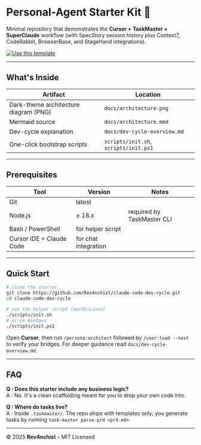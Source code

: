 # Personal-Agent Starter Kit 🏁

Minimal repository that demonstrates the **Cursor + TaskMaster + SuperClaude** workflow (with SpecStory session history plus Context7, CodeRabbit, BrowserBase, and StageHand integrations).

[![Use this template](https://img.shields.io/badge/GitHub-Use%20this%20template-success?style=for-the-badge)](https://github.com/Rev4nchist/claude-code-dev-cycle/generate)

---

## What's Inside

| Artifact | Location |
|----------|----------|
| Dark-theme architecture diagram (PNG) | `docs/architecture.png` |
| Mermaid source | `docs/architecture.mmd` |
| Dev-cycle explanation | `docs/dev-cycle-overview.md` |
| One-click bootstrap scripts | `scripts/init.sh`, `scripts/init.ps1` |

---

## Prerequisites

| Tool | Version | Notes |
|------|---------|-------|
| Git | latest | |
| Node.js | ≥ 18.x | required by TaskMaster CLI |
| Bash / PowerShell | for helper script |
| Cursor IDE + Claude Code | for chat integration |

---

## Quick Start

```bash
# clone the starter
git clone https://github.com/Rev4nchist/claude-code-dev-cycle.git
cd claude-code-dev-cycle

# run the helper script (macOS/Linux)
./scripts/init.sh
# or on Windows
./scripts/init.ps1
```

Open **Cursor**, then run `/persona:architect` followed by `/user:load --next` to verify your bridges.  For deeper guidance read `docs/dev-cycle-overview.md`.

---

## FAQ

**Q : Does this starter include any business logic?**  
A : No.  It's a clean scaffolding meant for you to drop your own code into.

**Q : Where do tasks live?**  
A : Inside `.taskmaster/`.  The repo ships with templates only; you generate tasks by running `task-master parse-prd <prd.md>`.

---

© 2025 **Rev4nchist** – MIT Licensed 